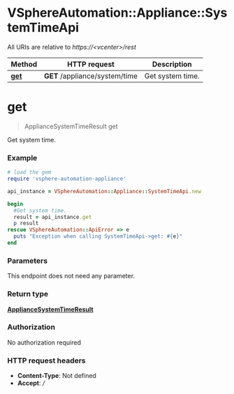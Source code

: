 # VSphereAutomation::Appliance::SystemTimeApi

All URIs are relative to *https://&lt;vcenter&gt;/rest*

Method | HTTP request | Description
------------- | ------------- | -------------
[**get**](SystemTimeApi.md#get) | **GET** /appliance/system/time | Get system time.


# **get**
> ApplianceSystemTimeResult get

Get system time.

### Example
```ruby
# load the gem
require 'vsphere-automation-appliance'

api_instance = VSphereAutomation::Appliance::SystemTimeApi.new

begin
  #Get system time.
  result = api_instance.get
  p result
rescue VSphereAutomation::ApiError => e
  puts "Exception when calling SystemTimeApi->get: #{e}"
end
```

### Parameters
This endpoint does not need any parameter.

### Return type

[**ApplianceSystemTimeResult**](ApplianceSystemTimeResult.md)

### Authorization

No authorization required

### HTTP request headers

 - **Content-Type**: Not defined
 - **Accept**: */*




